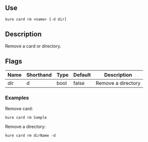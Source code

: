 ## Use

`kure card rm <name> [-d dir]`

## Description

Remove a card or directory.

## Flags 

|  Name     | Shorthand |     Type      |    Default    |      Description      |
|-----------|-----------|---------------|---------------|-----------------------|
| dir       | d         | bool          | false         | Remove a directory    |

### Examples

Remove card:
```
kure card rm Sample
```

Remove a directory:
```
kure card rm dirName -d
```